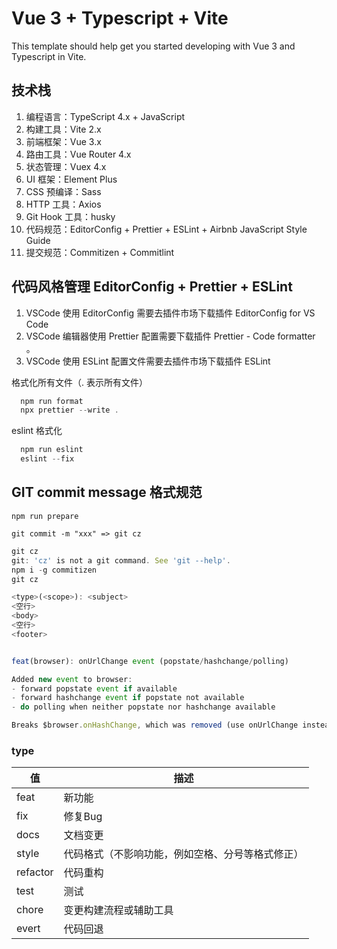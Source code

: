 # Vue 3 + Typescript + Vite

This template should help get you started developing with Vue 3 and Typescript in Vite.

## 技术栈

1. 编程语言：TypeScript 4.x + JavaScript
2. 构建工具：Vite 2.x
3. 前端框架：Vue 3.x
4. 路由工具：Vue Router 4.x
5. 状态管理：Vuex 4.x
6. UI 框架：Element Plus
7. CSS 预编译：Sass
8. HTTP 工具：Axios
9. Git Hook 工具：husky
10. 代码规范：EditorConfig + Prettier + ESLint + Airbnb JavaScript Style Guide
11. 提交规范：Commitizen + Commitlint


## 代码风格管理 EditorConfig + Prettier + ESLint
1. VSCode 使用 EditorConfig 需要去插件市场下载插件 EditorConfig for VS Code 
2. VSCode 编辑器使用 Prettier 配置需要下载插件 Prettier - Code formatter 。
3. VSCode 使用 ESLint 配置文件需要去插件市场下载插件 ESLint

格式化所有文件（. 表示所有文件）

```js
  npm run format
  npx prettier --write .
```

eslint 格式化

```js
  npm run eslint
  eslint --fix
```

## GIT commit message 格式规范

`npm run prepare`

`git commit -m "xxx" => git cz`

```js
git cz
git: 'cz' is not a git command. See 'git --help'.
npm i -g commitizen
git cz
```

```js
<type>(<scope>): <subject>
<空行>
<body>
<空行>
<footer>


feat(browser): onUrlChange event (popstate/hashchange/polling)

Added new event to browser:
- forward popstate event if available
- forward hashchange event if popstate not available
- do polling when neither popstate nor hashchange available

Breaks $browser.onHashChange, which was removed (use onUrlChange instead)
```

### type
| 值 | 描述 |
|--|--|
| feat | 新功能 |
| fix | 修复Bug |
| docs | 文档变更 |
| style | 代码格式（不影响功能，例如空格、分号等格式修正）|
| refactor | 代码重构 |
| test | 测试 |
| chore | 变更构建流程或辅助工具 |
| evert | 代码回退 |
